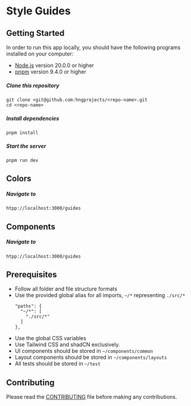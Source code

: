 # Style Guides

## Getting Started
In order to run this app locally, you should have the following programs installed on your computer:

- [Node.js](https://nodejs.org/) version 20.0.0 or higher
- [pnpm](https://yarnpkg.com/) version 9.4.0 or higher

##### Clone this repository

```
git clone <git@github.com:hngprojects/<repo-name>.git
cd <repo-name>
```

##### Install dependencies

```
pnpm install
```

##### Start the server

```
pnpm run dev
```

## Colors

##### Navigate to 
```
htpp://localhost:3000/guides
```

## Components
##### Navigate to 
```
htpp://localhost:3000/guides
```

## Prerequisites
- Follow all folder and file structure formats
- Use the provided global alias for all imports, `~/*` representing `./src/*`
    ```
    "paths": {
      "~/*": [
        "./src/*"
      ]
    },
    ```
- Use the global CSS variables
- Use Tailwind CSS and shadCN exclusively.
- UI components should be stored in `~/components/common`
- Layout components should be stored in `~/components/layouts`
- All tests should be stored in `~/test`

## Contributing

Please read the [CONTRIBUTING](CONTRIBUTING.md) file before making any contributions.